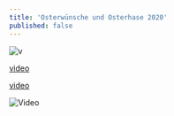 ```yaml
---
title: 'Osterwünsche und Osterhase 2020'
published: false
---
```


![v](https://cloud.johannische-kirche.org/index.php/s/gWTersDgzd8HzfA)

[video](https://cloud.johannische-kirche.org/index.php/s/gWTersDgzd8HzfA)

[video](https://cloud.johannische-kirche.org/index.php/s/gWTersDgzd8HzfA ':include :type=.mp4')

![Video](https://cloud.johannische-kirche.org/index.php/s/gWTersDgzd8HzfA)